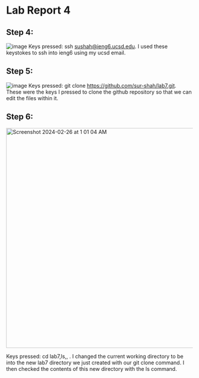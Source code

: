 # Lab Report 4
## Step 4:
![image](https://github.com/sur-shah/cse15l-lab-reports/assets/156368641/6e42d60f-04c4-4fb7-9c3e-2e48b3e60c76)
Keys pressed: ssh sushah@ieng6.ucsd.edu<enter>. I used these keystokes to ssh into ieng6 using my ucsd email.

## Step 5:
![image](https://github.com/sur-shah/cse15l-lab-reports/assets/156368641/05afff3c-d743-40e6-9f72-66d123dedca8)
Keys pressed: git clone https://github.com/sur-shah/lab7.git<enter>. These were the keys I pressed to clone the github repository so that we can edit the files within it.

## Step 6:
<img width="594" alt="Screenshot 2024-02-26 at 1 01 04 AM" src="https://github.com/sur-shah/cse15l-lab-reports/assets/156368641/d6f73072-a355-4b5b-9611-b6c4548fd461">

Keys pressed: cd lab7<enter>,ls<enter>,<up><up><up><up><up><up><up><up><up><up><up><up><up><up><up><up><up><up><up><enter>,
<up><up><up><up><up><up><up><up><up><up><up><up><up><up><up><up><up><up><up><enter>. I changed the current working directory to be into the new lab7 directory we just created with our
git clone command. I then checked the contents of this new directory with the ls command.
